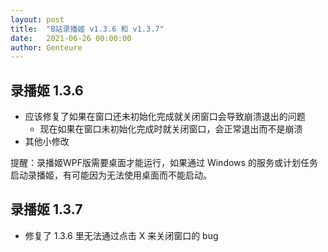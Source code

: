 ```yaml
---
layout: post
title:  "B站录播姬 v1.3.6 和 v1.3.7"
date:   2021-06-26 00:00:00
author: Genteure
---
```


## 录播姬 1.3.6

- 应该修复了如果在窗口还未初始化完成就关闭窗口会导致崩溃退出的问题
  - 现在如果在窗口未初始化完成时就关闭窗口，会正常退出而不是崩溃
- 其他小修改

提醒：录播姬WPF版需要桌面才能运行，如果通过 Windows 的服务或计划任务启动录播姬，有可能因为无法使用桌面而不能启动。

## 录播姬 1.3.7

- 修复了 1.3.6 里无法通过点击 X 来关闭窗口的 bug
